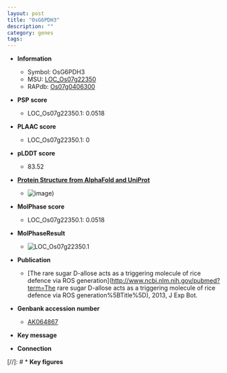 ```yaml
---
layout: post
title: "OsG6PDH3"
description: ""
category: genes
tags: 
---
```


* **Information**  
    + Symbol: OsG6PDH3  
    + MSU: [LOC_Os07g22350](http://rice.plantbiology.msu.edu/cgi-bin/ORF_infopage.cgi?orf=LOC_Os07g22350)  
    + RAPdb: [Os07g0406300](http://rapdb.dna.affrc.go.jp/viewer/gbrowse_details/irgsp1?name=Os07g0406300)  

* **PSP score**  
    + LOC_Os07g22350.1: 0.0518 

* **PLAAC score**  
    + LOC_Os07g22350.1: 0 

* **pLDDT score**
    + 83.52

* **[Protein Structure from AlphaFold and UniProt](https://www.uniprot.org/uniprotkb/Q7EYK9/entry#structure)**
    + ![image](https://ricepsp.github.io/images/Q7/AF-Q7EYK9-F1.png))

* **MolPhase score**
    + LOC_Os07g22350.1: 0.0518

* **MolPhaseResult**
    + ![LOC_Os07g22350.1](https://ricepsp.github.io/pictures/LOC_Os07g/LOC_Os07g22350.1.png)

* **Publication**  
    + [The rare sugar D-allose acts as a triggering molecule of rice defence via ROS generation](http://www.ncbi.nlm.nih.gov/pubmed?term=The rare sugar D-allose acts as a triggering molecule of rice defence via ROS generation%5BTitle%5D), 2013, J Exp Bot.

* **Genbank accession number**  
    + [AK064867](http://www.ncbi.nlm.nih.gov/nuccore/AK064867)

* **Key message**  

* **Connection**  

[//]: # * **Key figures**  


